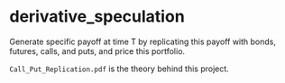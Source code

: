 # derivative_speculation
Generate specific payoff at time T by replicating this payoff with bonds, futures, calls, and puts, and price this portfolio.

``Call_Put_Replication.pdf`` is the theory behind this project.
